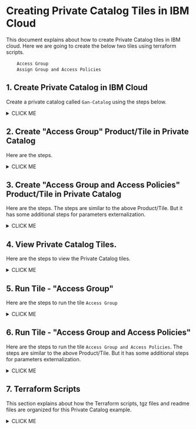 # Creating Private Catalog Tiles in IBM Cloud

This document explains about how to create Private Catalog tiles in IBM cloud. Here we are going to create the below two tiles using terraform scripts.

```
    Access Group
    Assign Group and Access Policies
```

## 1. Create Private Catalog in IBM Cloud

Create a private catalog called `Gan-Catalog` using the steps below.

<details><summary>CLICK ME</summary>
<br></br>
1. Click on `Manage > Catalog` in ibm cloud web console.

<img src="images/1-PrivateCatalog-01-click-catalog.png" width="600">
<br></br>

2. Click on `Private Catalogs` .

It shows the private catalogs list.

<img src="images/1-PrivateCatalog-02-click-privatecatalog.png" width="600">
<br></br>

3. Click on `Create`.

<img src="images/1-PrivateCatalog-03-click-create.png" width="600">
<br></br>

4. Enter the details.

<img src="images/1-PrivateCatalog-04-create.png" width="600">
<br></br>

5. Click on `Create` button in the above screen.

It shows the created private catalog screen with empty product/tiles list. 

<img src="images/1-PrivateCatalog-05-add-product.png" width="600">
<br></br>

</details>

## 2. Create "Access Group" Product/Tile in Private Catalog

Here are the steps. 

<details><summary>CLICK ME</summary>

1. Click on `Add Product` in the above screen (`Gan-Catalog` page).

2. Enter the `tgz` file in the Add product page.

<img src="images/AddCatalogProduct-ag-02-addproduct-1.png" width="600">
<br></br>

The `tgz` it is a compressed form of a terraform scripts that we want to execute on click of this tile.

Here we are giving the below `tgz` file.

https://github.com/GandhiCloudLab/ibm-cloud-private-catalog-iam-ag/blob/master/tgz/AccessGroup-0.0.1.tgz

The explanation about the terraform files are given under following sections.

3. It reads .tgz file and shows the `content type` and `name`.

<img src="images/AddCatalogProduct-ag-02-addproduct-3.png" width="600">
<br></br>

4. The product is created and need to update few more details..

Click on the "Select at least .." link.

<img src="images/AddCatalogProduct-ag-03-updateproduct-3.png" width="600">
<br></br>

5. Enter the `Product Name` and `Catagories and Filters` details.

<img src="images/AddCatalogProduct-ag-03-updateproduct-4.png" width="600">
<br></br>

6. Enter the `Documentation URL` and `Short Description` details.

The documentation url, is the readme file that could keep it in your terraform scripts folder.

https://github.com/GandhiCloudLab/ibm-cloud-private-catalog-iam-ag/blob/master/terraform/accessgroup/readme.md

<img src="images/AddCatalogProduct-ag-03-updateproduct-5.png" width="600">
<br></br>

7. Enter the `Readme` details.

<img src="images/AddCatalogProduct-ag-03-updateproduct-7-readme.png" width="600">
<br></br>

8. Click on the `Update` button to save the changes.

<img src="images/AddCatalogProduct-ag-04-update.png" width="600">
<br></br>

9. Click on the `Validate` button to validate the terraform script.

<img src="images/AddCatalogProduct-ag-05-validate.png" width="600">
<br></br>

10. Click on the `Publish to Account` button to publish the Product/Tile.

You can see the status of the Validate here, before you publish.

<img src="images/AddCatalogProduct-ag-06-publish.png" width="600">
<br></br>

11. The Product/Tile is published.

You can click on `Gan-Catalog` to go back to Private Catalog page. 

<img src="images/AddCatalogProduct-ag-07-published.png" width="600">

</details>


## 3. Create "Access Group and Access Policies" Product/Tile in Private Catalog

Here are the steps. The steps are similar to the above Product/Tile. But it has some additional steps for parameters externalization.

<details><summary>CLICK ME</summary>

1. Click on `Add Product` in `Gan-Catalog` page.

<img src="images/AddCatalogProduct-AGAP-02-addproduct-1.png" width="600">
<br></br>

2. Enter the `tgz` file in the Add product page.

<img src="images/AddCatalogProduct-AGAP-02-addproduct-2.png" width="600">
<br></br>

The `tgz` it is a compressed form of a terraform scripts that we want to execute on click of this tile.

Here we are giving the below `tgz` file. 

https://github.com/GandhiCloudLab/ibm-cloud-private-catalog-iam-ag/blob/master/tgz/AccessGroup-AccessPolicy-0.0.1.tgz

The explanation about the terraform files are given under following sections.

3. It reads .tgz file and shows `content type` and `name`.

4. The product is created and need to update few more details..

Click on the "Select at least .." link.

<img src="images/AddCatalogProduct-AGAP-02-addproduct-3-configure.png" width="600">
<br></br>

5. Enter the `Product Name` and `Catagories and Filters` details.

<img src="images/AddCatalogProduct-AGAP-03-updateproduct-1-name.png" width="600">

<img src="images/AddCatalogProduct-AGAP-03-updateproduct-2-catagories.png" width="600">
<br></br>

6. Enter the `Documentation URL` and `Short Description` details.

The documentation url, is the readme file that could keep it in your terraform scripts folder.

https://github.com/GandhiCloudLab/ibm-cloud-private-catalog-iam-ag/blob/master/terraform/accessgroup-accesspolicy/readme.md

<img src="images/AddCatalogProduct-AGAP-03-updateproduct-3-desc.png" width="600">
<br></br>

8. Click on the `Add Deployment Values` link to expose the user param variables.

<img src="images/AddCatalogProduct-AGAP-03-updateproduct-4-param-1.png" width="600">
<br></br>

It display the values like this from the terrraform scripts.

<img src="images/AddCatalogProduct-AGAP-03-updateproduct-4-param-2.png" width="600">
<br></br>

9. Check all the checkboxes and Click on `Add Deployment Values` button.

<img src="images/AddCatalogProduct-AGAP-03-updateproduct-4-param-3.png" width="600">
<br></br>

It display the values like this.

<img src="images/AddCatalogProduct-AGAP-03-updateproduct-4-param-4.png" width="600">
<br></br>

10. Enter the `Readme` details.

<img src="images/AddCatalogProduct-AGAP-03-updateproduct-5-readme.png" width="600">
<br></br>

11. Click on the `Update` button to save the changes.

<img src="images/AddCatalogProduct-AGAP-03-updateproduct-6-update.png" width="600">
<br></br>

12. Click on the `Validate` button to validate the terraform script.

<img src="images/AddCatalogProduct-AGAP-03-updateproduct-7-validate.png" width="600">
<br></br>

13. Click on the `Publish to Account` button to publish the Product/Tile.

You can see the status of the Validate here, before you publish.

<img src="images/AddCatalogProduct-AGAP-03-updateproduct-8-publish.png" width="600">
<br></br>

14. The Product/Tile is published.

You can click on `Gan-Catalog` to go back to Private Catalog page. 

<img src="images/AddCatalogProduct-AGAP-03-updateproduct-9-publsihed.png" width="600">
<br></br>

14. The `Gan-Catalog` list is displayed. 

<img src="images/AddCatalogProduct-AGAP-03-updateproduct-9-publsihed2.png" width="600">
<br></br>


</details>


## 4. View Private Catalog Tiles. 

Here are the steps to view the Private Catalog tiles.

<details><summary>CLICK ME</summary>

1. Click on `Catalog` in ibm cloud web console.

<img src="images/RunTile-01-click-catalog.png" width="600">
<br></br>

2. Choose the `Gan-Catalog` menu.

<img src="images/RunTile-02-click-gan-catalog.png" width="600">
<br></br>

3. It shows the 2 tiles that we created.

<img src="images/RunTile-03-tiles.png" width="600">
<br></br>

</details>


## 5. Run Tile - "Access Group"

Here are the steps to run the tile `Access Group`

<details><summary>CLICK ME</summary>

1. Click on `Access Group` tile listed in the `Gan-Catalog` private catalog (See the previous section to open it) .

<img src="images/RunTile-03-tiles.png" width="600">
<br></br>

2. It shows the tile details page.

<img src="images/RunTile-AG-01-details.png" width="600">
<br></br>

3. It shows the readme that we have entered

<img src="images/RunTile-AG-02-readme.png" width="600">
<br></br>

4. By clicking on `Doc` link, it shows the readme.me that we have linked

<img src="images/RunTile-AG-03-readme-doc.png" width="600">
<br></br>

5. Click on `Install` link, run the tile to create access group in the IAM.

<img src="images/RunTile-AG-04-install.png" width="600">
<br></br>

6. It shows `Apply Plan` which indicates the status of the execution.

<img src="images/RunTile-AG-05-apply-plan.png" width="600">
<br></br>

7. Execution is completed.

<img src="images/RunTile-AG-06-apply-plan-completed.png" width="600">

8. Here are the logs.

<img src="images/RunTile-AG-07-logs.png" width="600">
<br></br>

9. Click on `Manage > Access (IAM)` in ibm cloud web console to view the created Access Groups.

<img src="images/RunTile-AG-08-Click-IAM.png" width="600">
<br></br>

9. Click on `Access Groups` menu and you can see the created Access Groups.

<img src="images/RunTile-AG-09-See-ag.png" width="600">
<br></br>

</details>


## 6. Run Tile - "Access Group and Access Policies" 

Here are the steps to run the tile `Access Group and Access Policies`. The steps are similar to the above Product/Tile. But it has some additional steps for parameters externalization.

<details><summary>CLICK ME</summary>

1. Click on `Access Group and Access Policy` tile listed in the `Gan-Catalog` private catalog (See the previous section to open it) .

<img src="images/RunTile-AGAP-01-click-tile.png" width="600">
<br></br>

2. It shows the tile details page.

<img src="images/RunTile-AGAP-02-details.png" width="600">
<br></br>

3. It shows the readme that we have entered

<img src="images/RunTile-AGAP-03-readme.png" width="600">
<br></br>

4. By clicking on `Doc` link, it shows the readme.me that we have linked

<img src="images/RunTile-AG-03-readme-doc.png" width="600">
<br></br>

5. Click on `Parameters with Default values` link, it give parameters to the tile.

<img src="images/RunTile-AGAP-04-click-param.png" width="600">
<br></br>

6. It shows the default values as below.

<img src="images/RunTile-AGAP-05-param-default.png" width="600">
<br></br>

7. Chang the values as per the need.

<img src="images/RunTile-AGAP-06-param-modify.png" width="600">
<br></br>

8. Click on `Install` link in the above screen to run the tile to create access group and access policies in the IAM.

9. It shows `Apply Plan` which indicates the status of the execution and the execution is completed.

<img src="images/RunTile-AGAP-07-executed.png" width="600">
<br></br>

10. Click on `Manage > Access (IAM)` in ibm cloud web console to view the created Access Groups and access policies.

<img src="images/RunTile-AGAP-08-result1.png" width="600">
<img src="images/RunTile-AGAP-08-result2.png" width="600">
<br></br>

</details>


## 7. Terraform Scripts

This section explains about how the Terraform scripts, tgz files and readme files are organized for this Private Catalog example.

<details><summary>CLICK ME</summary>

The root folder of this GIT repo contains the below folders.

```
    terraform
    tgz
    install
```

<img src="images/Terraform01-root.png" width="600">
<br></br>

### 7.1 terraform

The terraform folder contains the 2 folders to have terraform scripts for those 2 tiles.

<img src="images/Terraform02-terraform.png" width="600">
<br></br>

#### accessgroup tile

Access group tile contains the below files.

<img src="images/Terraform03-ag-files.png" width="600">
<br></br>

Here is the main file.

<img src="images/Terraform05-ag-details.png" width="600">
<br></br>

#### accessgroup-accesspolicy tile

Access Group and Access Policy tile contains the below files.

<img src="images/Terraform06-agap-files.png" width="600">
<br></br>

Here is the main file.

<img src="images/Terraform07-agap-details.png" width="600">
<br></br>

Here is the external parameter related variables.

<img src="images/Terraform07-agap-variables.png" width="600">
<br></br>

### 7.2 tgz

Contains .tgz files of the terraform scripts

<img src="images/Terraform08-tgz-files.png" width="600">
<br></br>

Note : Here .tgz files are stored in the tgz folder. As a best practice it should be stored as part of the Git Tag Release.

### 7.3 install

Contains script files to create tgz files from the terraform folder. 

You can run `2-create-tgz-commit.sh` file to create tgz file and commit to git.

<img src="images/Terraform08-tgz-files.png" width="600">
<br></br>

</details>
